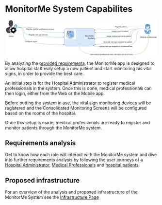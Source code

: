 # MonitorMe System Capabilites

![Capabilities diagram](https://github.com/ArchitectsEvolutionZone/MonitorMe/blob/main/resources/capabilities%20overview%203.png)

By analyzing the [provided requirements](https://github.com/ArchitectsEvolutionZone/MonitorMe/blob/main/Requirements/Functional%20Requirements.md), the MonitorMe app is designed to allow hospital staff esily setup a new patient and start monitoring his vital signs, in order to provide the best care. 

An initial step is for the Hospital Administrator to register medical professionals in the system. Once this is done, medical professionals can then login, either from the Web or the Mobile app. 

Before putting the system in use, the vital sign monitoring devices will be registered and the Consolidated Monitoring Screens will be configured based on the rooms of the hospital. 

Once this setup is made, medical professionals are ready to register and monitor patients through the MonitorMe system.

## Requirements analysis
Get to know how each role will interact with the MonitorMe system and dive into further requirements analysis by following the user journeys of a [Hospital Administrator](https://github.com/ArchitectsEvolutionZone/MonitorMe/blob/main/UserJourneysFolder/HospitalAdmin.md), [Medical Professionals](https://github.com/ArchitectsEvolutionZone/MonitorMe/blob/main/UserJourneysFolder/MedicalProfessional.md) and [hospital patients](https://github.com/ArchitectsEvolutionZone/MonitorMe/blob/main/UserJourneysFolder/Patient.md) 


## Proposed infrastructure 
For an overview of the analysis and proposed infrastructure of the MonitorMe System see the [Infrastructure Page](https://github.com/ArchitectsEvolutionZone/MonitorMe/blob/main/Overview/Infrastructure.md) 
